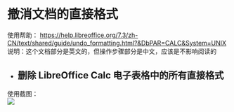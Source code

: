 # 撤消文档的直接格式  
使用帮助： https://help.libreoffice.org/7.3/zh-CN/text/shared/guide/undo_formatting.html?&DbPAR=CALC&System=UNIX  
说明：这个文档部分是英文的，但操作步骤部分是中文，应该是不影响阅读的  
* ## 删除 LibreOffice Calc 电子表格中的所有直接格式  
使用截图：  
![](https://github.com/GICEGreenIce/WORK-PLCT20221009-15/blob/main/Calc/screenshots/%E6%B8%85%E9%99%A4%E6%A0%BC%E5%BC%8F.jpeg) 
